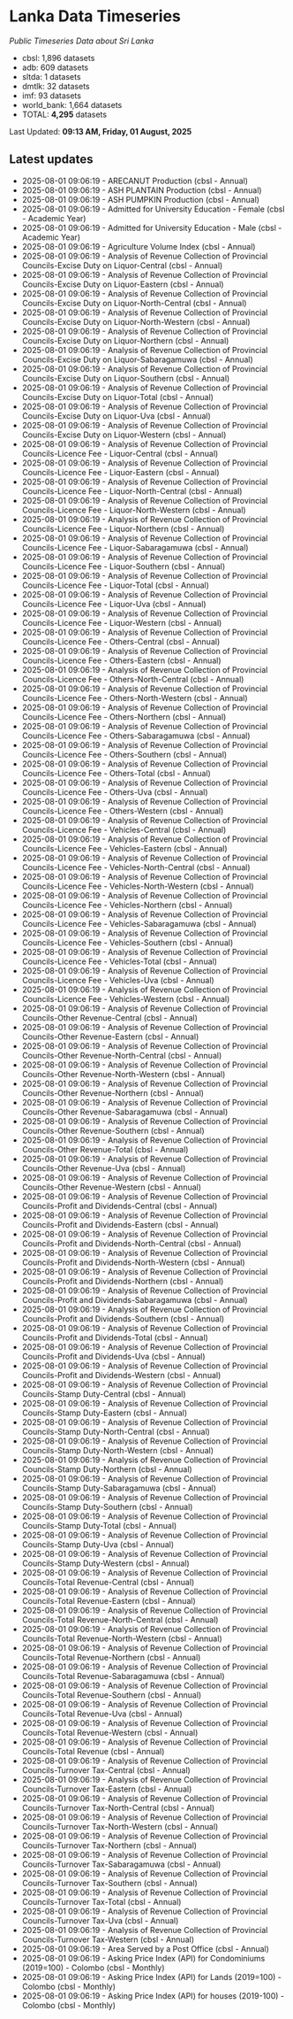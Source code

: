 # Lanka Data Timeseries
*Public Timeseries Data about Sri Lanka*

* cbsl: 1,896 datasets
* adb: 609 datasets
* sltda: 1 datasets
* dmtlk: 32 datasets
* imf: 93 datasets
* world_bank: 1,664 datasets
* TOTAL: **4,295** datasets

Last Updated: **09:13 AM, Friday, 01 August, 2025**

## Latest updates

* 2025-08-01 09:06:19 - ARECANUT Production (cbsl - Annual)
* 2025-08-01 09:06:19 - ASH PLANTAIN Production (cbsl - Annual)
* 2025-08-01 09:06:19 - ASH PUMPKIN Production (cbsl - Annual)
* 2025-08-01 09:06:19 - Admitted for University Education - Female (cbsl - Academic Year)
* 2025-08-01 09:06:19 - Admitted for University Education - Male (cbsl - Academic Year)
* 2025-08-01 09:06:19 - Agriculture Volume Index (cbsl - Annual)
* 2025-08-01 09:06:19 - Analysis of Revenue Collection of Provincial Councils-Excise Duty on Liquor-Central (cbsl - Annual)
* 2025-08-01 09:06:19 - Analysis of Revenue Collection of Provincial Councils-Excise Duty on Liquor-Eastern (cbsl - Annual)
* 2025-08-01 09:06:19 - Analysis of Revenue Collection of Provincial Councils-Excise Duty on Liquor-North-Central (cbsl - Annual)
* 2025-08-01 09:06:19 - Analysis of Revenue Collection of Provincial Councils-Excise Duty on Liquor-North-Western (cbsl - Annual)
* 2025-08-01 09:06:19 - Analysis of Revenue Collection of Provincial Councils-Excise Duty on Liquor-Northern (cbsl - Annual)
* 2025-08-01 09:06:19 - Analysis of Revenue Collection of Provincial Councils-Excise Duty on Liquor-Sabaragamuwa (cbsl - Annual)
* 2025-08-01 09:06:19 - Analysis of Revenue Collection of Provincial Councils-Excise Duty on Liquor-Southern (cbsl - Annual)
* 2025-08-01 09:06:19 - Analysis of Revenue Collection of Provincial Councils-Excise Duty on Liquor-Total (cbsl - Annual)
* 2025-08-01 09:06:19 - Analysis of Revenue Collection of Provincial Councils-Excise Duty on Liquor-Uva (cbsl - Annual)
* 2025-08-01 09:06:19 - Analysis of Revenue Collection of Provincial Councils-Excise Duty on Liquor-Western (cbsl - Annual)
* 2025-08-01 09:06:19 - Analysis of Revenue Collection of Provincial Councils-Licence Fee - Liquor-Central (cbsl - Annual)
* 2025-08-01 09:06:19 - Analysis of Revenue Collection of Provincial Councils-Licence Fee - Liquor-Eastern (cbsl - Annual)
* 2025-08-01 09:06:19 - Analysis of Revenue Collection of Provincial Councils-Licence Fee - Liquor-North-Central (cbsl - Annual)
* 2025-08-01 09:06:19 - Analysis of Revenue Collection of Provincial Councils-Licence Fee - Liquor-North-Western (cbsl - Annual)
* 2025-08-01 09:06:19 - Analysis of Revenue Collection of Provincial Councils-Licence Fee - Liquor-Northern (cbsl - Annual)
* 2025-08-01 09:06:19 - Analysis of Revenue Collection of Provincial Councils-Licence Fee - Liquor-Sabaragamuwa (cbsl - Annual)
* 2025-08-01 09:06:19 - Analysis of Revenue Collection of Provincial Councils-Licence Fee - Liquor-Southern (cbsl - Annual)
* 2025-08-01 09:06:19 - Analysis of Revenue Collection of Provincial Councils-Licence Fee - Liquor-Total (cbsl - Annual)
* 2025-08-01 09:06:19 - Analysis of Revenue Collection of Provincial Councils-Licence Fee - Liquor-Uva (cbsl - Annual)
* 2025-08-01 09:06:19 - Analysis of Revenue Collection of Provincial Councils-Licence Fee - Liquor-Western (cbsl - Annual)
* 2025-08-01 09:06:19 - Analysis of Revenue Collection of Provincial Councils-Licence Fee - Others-Central (cbsl - Annual)
* 2025-08-01 09:06:19 - Analysis of Revenue Collection of Provincial Councils-Licence Fee - Others-Eastern (cbsl - Annual)
* 2025-08-01 09:06:19 - Analysis of Revenue Collection of Provincial Councils-Licence Fee - Others-North-Central (cbsl - Annual)
* 2025-08-01 09:06:19 - Analysis of Revenue Collection of Provincial Councils-Licence Fee - Others-North-Western (cbsl - Annual)
* 2025-08-01 09:06:19 - Analysis of Revenue Collection of Provincial Councils-Licence Fee - Others-Northern (cbsl - Annual)
* 2025-08-01 09:06:19 - Analysis of Revenue Collection of Provincial Councils-Licence Fee - Others-Sabaragamuwa (cbsl - Annual)
* 2025-08-01 09:06:19 - Analysis of Revenue Collection of Provincial Councils-Licence Fee - Others-Southern (cbsl - Annual)
* 2025-08-01 09:06:19 - Analysis of Revenue Collection of Provincial Councils-Licence Fee - Others-Total (cbsl - Annual)
* 2025-08-01 09:06:19 - Analysis of Revenue Collection of Provincial Councils-Licence Fee - Others-Uva (cbsl - Annual)
* 2025-08-01 09:06:19 - Analysis of Revenue Collection of Provincial Councils-Licence Fee - Others-Western (cbsl - Annual)
* 2025-08-01 09:06:19 - Analysis of Revenue Collection of Provincial Councils-Licence Fee - Vehicles-Central (cbsl - Annual)
* 2025-08-01 09:06:19 - Analysis of Revenue Collection of Provincial Councils-Licence Fee - Vehicles-Eastern (cbsl - Annual)
* 2025-08-01 09:06:19 - Analysis of Revenue Collection of Provincial Councils-Licence Fee - Vehicles-North-Central (cbsl - Annual)
* 2025-08-01 09:06:19 - Analysis of Revenue Collection of Provincial Councils-Licence Fee - Vehicles-North-Western (cbsl - Annual)
* 2025-08-01 09:06:19 - Analysis of Revenue Collection of Provincial Councils-Licence Fee - Vehicles-Northern (cbsl - Annual)
* 2025-08-01 09:06:19 - Analysis of Revenue Collection of Provincial Councils-Licence Fee - Vehicles-Sabaragamuwa (cbsl - Annual)
* 2025-08-01 09:06:19 - Analysis of Revenue Collection of Provincial Councils-Licence Fee - Vehicles-Southern (cbsl - Annual)
* 2025-08-01 09:06:19 - Analysis of Revenue Collection of Provincial Councils-Licence Fee - Vehicles-Total (cbsl - Annual)
* 2025-08-01 09:06:19 - Analysis of Revenue Collection of Provincial Councils-Licence Fee - Vehicles-Uva (cbsl - Annual)
* 2025-08-01 09:06:19 - Analysis of Revenue Collection of Provincial Councils-Licence Fee - Vehicles-Western (cbsl - Annual)
* 2025-08-01 09:06:19 - Analysis of Revenue Collection of Provincial Councils-Other Revenue-Central (cbsl - Annual)
* 2025-08-01 09:06:19 - Analysis of Revenue Collection of Provincial Councils-Other Revenue-Eastern (cbsl - Annual)
* 2025-08-01 09:06:19 - Analysis of Revenue Collection of Provincial Councils-Other Revenue-North-Central (cbsl - Annual)
* 2025-08-01 09:06:19 - Analysis of Revenue Collection of Provincial Councils-Other Revenue-North-Western (cbsl - Annual)
* 2025-08-01 09:06:19 - Analysis of Revenue Collection of Provincial Councils-Other Revenue-Northern (cbsl - Annual)
* 2025-08-01 09:06:19 - Analysis of Revenue Collection of Provincial Councils-Other Revenue-Sabaragamuwa (cbsl - Annual)
* 2025-08-01 09:06:19 - Analysis of Revenue Collection of Provincial Councils-Other Revenue-Southern (cbsl - Annual)
* 2025-08-01 09:06:19 - Analysis of Revenue Collection of Provincial Councils-Other Revenue-Total (cbsl - Annual)
* 2025-08-01 09:06:19 - Analysis of Revenue Collection of Provincial Councils-Other Revenue-Uva (cbsl - Annual)
* 2025-08-01 09:06:19 - Analysis of Revenue Collection of Provincial Councils-Other Revenue-Western (cbsl - Annual)
* 2025-08-01 09:06:19 - Analysis of Revenue Collection of Provincial Councils-Profit and Dividends-Central (cbsl - Annual)
* 2025-08-01 09:06:19 - Analysis of Revenue Collection of Provincial Councils-Profit and Dividends-Eastern (cbsl - Annual)
* 2025-08-01 09:06:19 - Analysis of Revenue Collection of Provincial Councils-Profit and Dividends-North-Central (cbsl - Annual)
* 2025-08-01 09:06:19 - Analysis of Revenue Collection of Provincial Councils-Profit and Dividends-North-Western (cbsl - Annual)
* 2025-08-01 09:06:19 - Analysis of Revenue Collection of Provincial Councils-Profit and Dividends-Northern (cbsl - Annual)
* 2025-08-01 09:06:19 - Analysis of Revenue Collection of Provincial Councils-Profit and Dividends-Sabaragamuwa (cbsl - Annual)
* 2025-08-01 09:06:19 - Analysis of Revenue Collection of Provincial Councils-Profit and Dividends-Southern (cbsl - Annual)
* 2025-08-01 09:06:19 - Analysis of Revenue Collection of Provincial Councils-Profit and Dividends-Total (cbsl - Annual)
* 2025-08-01 09:06:19 - Analysis of Revenue Collection of Provincial Councils-Profit and Dividends-Uva (cbsl - Annual)
* 2025-08-01 09:06:19 - Analysis of Revenue Collection of Provincial Councils-Profit and Dividends-Western (cbsl - Annual)
* 2025-08-01 09:06:19 - Analysis of Revenue Collection of Provincial Councils-Stamp Duty-Central (cbsl - Annual)
* 2025-08-01 09:06:19 - Analysis of Revenue Collection of Provincial Councils-Stamp Duty-Eastern (cbsl - Annual)
* 2025-08-01 09:06:19 - Analysis of Revenue Collection of Provincial Councils-Stamp Duty-North-Central (cbsl - Annual)
* 2025-08-01 09:06:19 - Analysis of Revenue Collection of Provincial Councils-Stamp Duty-North-Western (cbsl - Annual)
* 2025-08-01 09:06:19 - Analysis of Revenue Collection of Provincial Councils-Stamp Duty-Northern (cbsl - Annual)
* 2025-08-01 09:06:19 - Analysis of Revenue Collection of Provincial Councils-Stamp Duty-Sabaragamuwa (cbsl - Annual)
* 2025-08-01 09:06:19 - Analysis of Revenue Collection of Provincial Councils-Stamp Duty-Southern (cbsl - Annual)
* 2025-08-01 09:06:19 - Analysis of Revenue Collection of Provincial Councils-Stamp Duty-Total (cbsl - Annual)
* 2025-08-01 09:06:19 - Analysis of Revenue Collection of Provincial Councils-Stamp Duty-Uva (cbsl - Annual)
* 2025-08-01 09:06:19 - Analysis of Revenue Collection of Provincial Councils-Stamp Duty-Western (cbsl - Annual)
* 2025-08-01 09:06:19 - Analysis of Revenue Collection of Provincial Councils-Total Revenue-Central (cbsl - Annual)
* 2025-08-01 09:06:19 - Analysis of Revenue Collection of Provincial Councils-Total Revenue-Eastern (cbsl - Annual)
* 2025-08-01 09:06:19 - Analysis of Revenue Collection of Provincial Councils-Total Revenue-North-Central (cbsl - Annual)
* 2025-08-01 09:06:19 - Analysis of Revenue Collection of Provincial Councils-Total Revenue-North-Western (cbsl - Annual)
* 2025-08-01 09:06:19 - Analysis of Revenue Collection of Provincial Councils-Total Revenue-Northern (cbsl - Annual)
* 2025-08-01 09:06:19 - Analysis of Revenue Collection of Provincial Councils-Total Revenue-Sabaragamuwa (cbsl - Annual)
* 2025-08-01 09:06:19 - Analysis of Revenue Collection of Provincial Councils-Total Revenue-Southern (cbsl - Annual)
* 2025-08-01 09:06:19 - Analysis of Revenue Collection of Provincial Councils-Total Revenue-Uva (cbsl - Annual)
* 2025-08-01 09:06:19 - Analysis of Revenue Collection of Provincial Councils-Total Revenue-Western (cbsl - Annual)
* 2025-08-01 09:06:19 - Analysis of Revenue Collection of Provincial Councils-Total Revenue (cbsl - Annual)
* 2025-08-01 09:06:19 - Analysis of Revenue Collection of Provincial Councils-Turnover Tax-Central (cbsl - Annual)
* 2025-08-01 09:06:19 - Analysis of Revenue Collection of Provincial Councils-Turnover Tax-Eastern (cbsl - Annual)
* 2025-08-01 09:06:19 - Analysis of Revenue Collection of Provincial Councils-Turnover Tax-North-Central (cbsl - Annual)
* 2025-08-01 09:06:19 - Analysis of Revenue Collection of Provincial Councils-Turnover Tax-North-Western (cbsl - Annual)
* 2025-08-01 09:06:19 - Analysis of Revenue Collection of Provincial Councils-Turnover Tax-Northern (cbsl - Annual)
* 2025-08-01 09:06:19 - Analysis of Revenue Collection of Provincial Councils-Turnover Tax-Sabaragamuwa (cbsl - Annual)
* 2025-08-01 09:06:19 - Analysis of Revenue Collection of Provincial Councils-Turnover Tax-Southern (cbsl - Annual)
* 2025-08-01 09:06:19 - Analysis of Revenue Collection of Provincial Councils-Turnover Tax-Total (cbsl - Annual)
* 2025-08-01 09:06:19 - Analysis of Revenue Collection of Provincial Councils-Turnover Tax-Uva (cbsl - Annual)
* 2025-08-01 09:06:19 - Analysis of Revenue Collection of Provincial Councils-Turnover Tax-Western (cbsl - Annual)
* 2025-08-01 09:06:19 - Area Served by a Post Office (cbsl - Annual)
* 2025-08-01 09:06:19 - Asking Price Index (API) for Condominiums (2019=100) - Colombo (cbsl - Monthly)
* 2025-08-01 09:06:19 - Asking Price Index (API) for Lands (2019=100) - Colombo (cbsl - Monthly)
* 2025-08-01 09:06:19 - Asking Price Index (API) for houses (2019-100) - Colombo (cbsl - Monthly)